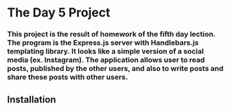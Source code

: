# The Day 5 Project
### This project is the result of homework of the fifth day lection. The program is the Express.js server with Handlebars.js templating library. It looks like a simple version of a social media (ex. Instagram). The application allows user to read posts, published by the other users, and also to write posts and share these posts with other users.

## Installation
